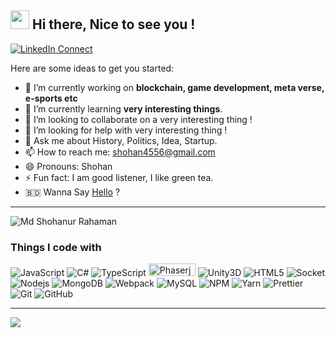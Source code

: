 ## <img src="https://emojis.slackmojis.com/emojis/images/1531849430/4246/blob-sunglasses.gif?1531849430" width="30"/>  Hi there, Nice to see you !

[![LinkedIn Connect](https://img.shields.io/badge/%20-Connect-black?color=14171A&labelColor=212121&logo=linkedin&logoColor=ffffff)](https://www.linkedin.com/in/shohanr/)


<!--
**shohan4556/shohan4556** is a ✨ _special_ ✨ repository because its `README.md` (this file) appears on your GitHub profile.
-->

Here are some ideas to get you started:

- 🔭 I’m currently working on **blockchain, game development, meta verse, e-sports etc**
- 🌱 I’m currently learning **very interesting things**.
- 👯 I’m looking to collaborate on a very interesting thing ! 
- 🤔 I’m looking for help with very interesting thing !
- 💬 Ask me about History, Politics, Idea, Startup.
- 📫 How to reach me: shohan4556@gmail.com
- 😄 Pronouns: Shohan
- ⚡ Fun fact: I am good listener, I like green tea.
- :bangladesh: Wanna Say [Hello](https://hello-shohan.herokuapp.com/) ?

---

<p align="left"> <img src="https://komarev.com/ghpvc/?username=shohan4556&label=Profile%20views&color=0e75b6&style=flat" alt="Md Shohanur Rahaman" /> </p>


### Things I code with
 ![JavaScript](https://img.shields.io/badge/-JavaScript-black?style=flat-square&logo=javascript)
 ![C#](https://img.shields.io/badge/-CSharp-black?style=flat-square&logo=csharp)
 ![TypeScript](https://img.shields.io/badge/-TypeScript-007ACC?style=flat-square&logo=typescript&logoColor=white)
  <img alt="Phaserjs" src="https://raw.githubusercontent.com/photonstorm/phaser/v2.6.2/resources/Phaser%20Logo/2D%20Text/Phaser%202D%20No%20Glow.png" width=75, height=20 />
 ![Unity3D](https://img.shields.io/badge/-Unity3D-000000?style=flat-square&logo=unity&logoColor=white)
 ![HTML5](https://img.shields.io/badge/-HTML5-E34F26?style=flat-square&logo=html5&logoColor=white)
 ![Socket](https://img.shields.io/badge/-Socket.io-E34F26?style=flat-square&logo=socket.io&logoColor=white)
 ![Nodejs](https://img.shields.io/badge/-Nodejs-43853d?style=flat-square&logo=Node.js&logoColor=white)
 ![MongoDB](https://img.shields.io/badge/-MongoDB-13aa52?style=flat-square&logo=mongodb&logoColor=white)
 ![Webpack](https://img.shields.io/badge/-Webpack-8DD6F9?style=flat-square&logo=webpack&logoColor=white)
 ![MySQL](https://img.shields.io/badge/-MySQL-black?style=flat-square&logo=mysql&logoColor=white)
 ![NPM](https://img.shields.io/badge/-NPM-CB3837?style=flat-square&logo=npm&logoColor=white)
 ![Yarn](https://img.shields.io/badge/-Yarn-blue?style=flat-square&logo=yarn&logoColor=white)
 ![Prettier](https://img.shields.io/badge/-Prettier-F7B93E?style=flat-square&logo=prettier&logoColor=white)
 ![Git](https://img.shields.io/badge/-Git-black?style=flat-square&logo=git)
 ![GitHub](https://img.shields.io/badge/-GitHub-181717?style=flat-square&logo=github)
 
 
---

<a href="https://github.com/shohan4556">
  <img align="center" src="https://github-readme-stats.anuraghazra1.vercel.app/api?username=shohan4556&show_icons=true&theme=tokyonight&line_height=40&title_color=FFFFFF"
</a>

